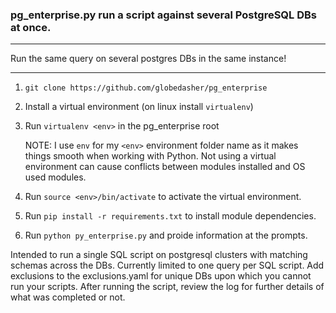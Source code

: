 ### pg_enterprise.py run a script against several PostgreSQL DBs at once.
___

Run the same query on several postgres DBs in the same instance!

___


1. `git clone https://github.com/globedasher/pg_enterprise`
1. Install a virtual environment (on linux install `virtualenv`) 
1. Run `virtualenv <env>` in the pg_enterprise root

   NOTE: I use `env` for my `<env>` environment folder name as it makes things smooth when working with Python. Not using a virtual environment can cause conflicts between modules installed and OS used modules.

1. Run `source <env>/bin/activate` to activate the virtual environment.
1. Run `pip install -r requirements.txt` to install module dependencies.
1. Run `python py_enterprise.py` and proide information at the prompts.

Intended to run a single SQL script  on postgresql clusters with matching
schemas across the DBs. Currently limited to one query per SQL script. Add
exclusions to the exclusions.yaml for unique DBs upon which you cannot run your
scripts. After running the script, review the log for further details of what
was completed or not.
